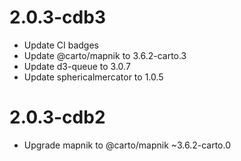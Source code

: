 # 2.0.3-cdb3

* Update CI badges
* Update @carto/mapnik to 3.6.2-carto.3
* Update d3-queue to 3.0.7
* Update sphericalmercator to 1.0.5

# 2.0.3-cdb2

* Upgrade mapnik to @carto/mapnik ~3.6.2-carto.0
